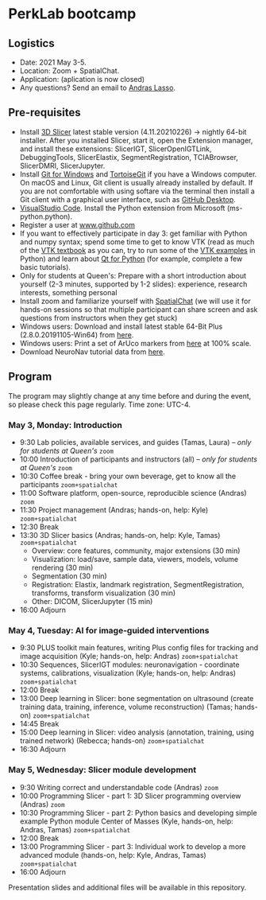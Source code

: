 # PerkLab bootcamp

## Logistics

- Date:	2021 May 3-5.
- Location: Zoom + SpatialChat.
- Application: (aplication is now closed)
- Any questions? Send an email to [Andras Lasso](mailto:lasso@queensu.ca).

## Pre-requisites
- Install [3D Slicer](http://download.slicer.org/) latest stable version (4.11.20210226) -> nightly 64-bit installer. After you installed Slicer, start it, open the Extension manager, and install these extensions: SlicerIGT, SlicerOpenIGTLink, DebuggingTools, SlicerElastix, SegmentRegistration, TCIABrowser, SlicerDMRI, SlicerJupyter.
- Install [Git for Windows](https://git-scm.com/download/win) and [TortoiseGit](https://tortoisegit.org/) if you have a Windows computer. On macOS and Linux, Git client is usually already installed by default. If you are not comfortable with using softare via the terminal then install a Git client with a graphical user interface, such as [GitHub Desktop](https://desktop.github.com/).
- [VisualStudio Code](https://code.visualstudio.com/). Install the Python extension from Microsoft (ms-python.python).
- Register a user at www.github.com
- If you want to effectively participate in day 3: get familiar with Python and numpy syntax; spend some time to get to know VTK (read as much of the [VTK textbook](https://vtk.org/vtk-textbook/) as you can, try to run some of the [VTK examples](https://kitware.github.io/vtk-examples/site/) in Python) and learn about [Qt for Python](https://www.qt.io/qt-for-python) (for example, complete a few basic tutorials).
- Only for students at Queen's: Prepare with a short introduction about yourself (2-3 minutes, supported by 1-2 slides): experience, research interests, something personal
- Install zoom and familiarize yourself with [SpatialChat](https://spatial.chat/s/TryMe) (we will use it for hands-on sessions so that multiple participant can share screen and ask questions from instructors when they get stuck)
- Windows users: Download and install latest stable 64-Bit Plus (2.8.0.20191105-Win64) from [here](http://perk-software.cs.queensu.ca/plus/packages/stable/).
- Windows users: Print a set of ArUco markers from [here](https://github.com/PlusToolkit/PlusLibData/raw/master/ConfigFiles/OpticalMarkerTracker/marker_sheet_36h12.pdf) at 100% scale.
- Download NeuroNav tutorial data from [here](https://queensuca-my.sharepoint.com/:f:/g/personal/krs2_queensu_ca/Eieoe4639BJFjzVTUM5w6LcBLn5SwE3qJH7WskaNolC32A?e=j99GwT).

## Program

The program may slightly change at any time before and during the event, so please check this page regularly.
Time zone: UTC-4.

### May 3, Monday: Introduction
- 9:30	Lab policies, available services, and guides (Tamas, Laura) _– only for students at Queen's_ `zoom`
- 10:00	Introduction of participants and instructors (all) _– only for students at Queen's_ `zoom`
- 10:30	Coffee break - bring your own beverage, get to know all the participants `zoom+spatialchat`
- 11:00	Software platform, open-source, reproducible science (Andras) `zoom`
- 11:30 Project management (Andras; hands-on, help: Kyle) `zoom+spatialchat`
- 12:30	Break
- 13:30	3D Slicer basics (Andras; hands-on, help: Kyle, Tamas) `zoom+spatialchat`
  - Overview: core features, community, major extensions (30 min)
  - Visualization: load/save, sample data, viewers, models, volume rendering (30 min)
  - Segmentation (30 min)
  - Registration: Elastix, landmark registration, SegmentRegistration, transforms, transform visualization (30 min)
  - Other: DICOM, SlicerJupyter (15 min)
- 16:00	Adjourn

### May 4, Tuesday: AI for image-guided interventions
- 9:30	PLUS toolkit main features, writing Plus config files for tracking and image acquisition (Kyle; hands-on, help: Andras) `zoom+spatialchat`
- 10:30	Sequences, SlicerIGT modules: neuronavigation - coordinate systems, calibrations, visualization (Kyle; hands-on, help: Andras) `zoom+spatialchat`
- 12:00	Break
- 13:00 Deep learning in Slicer: bone segmentation on ultrasound (create training data, training, inference, volume reconstruction) (Tamas; hands-on) `zoom+spatialchat`
- 14:45	Break
- 15:00	Deep learning in Slicer: video analysis (annotation, training, using trained network) (Rebecca; hands-on) `zoom+spatialchat`
- 16:30	Adjourn

### May 5, Wednesday: Slicer module development
- 9:30	Writing correct and understandable code (Andras) `zoom`
- 10:00	Programming Slicer - part 1: 3D Slicer programming overview (Andras) `zoom`
- 10:30 Programming Slicer - part 2: Python basics and developing simple example Python module Center of Masses (Kyle, hands-on, help: Andras, Tamas) `zoom+spatialchat`
- 12:00	Break
- 13:00	Programming Slicer - part 3: Individual work to develop a more advanced module (hands-on, help: Kyle, Andras, Tamas) `zoom+spatialchat`
- 16:00	Adjourn

Presentation slides and additional files will be available in this repository.

